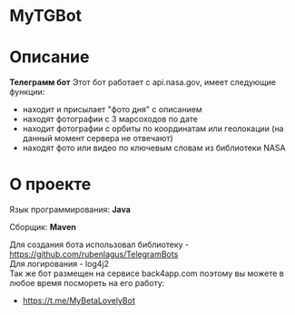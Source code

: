 # MyTGBot

# Описание
**Телеграмм бот**
Этот бот работает с api.nasa.gov, имеет следующие функции: 
- находит и присылает "фото дня" с описанием
- находят фотографии с 3 марсоходов по дате
- находит фотографии с орбиты по координатам или геолокации (на данный момент сервера не отвечают) 
- находят фото или видео по ключевым словам из библиотеки NASA

# О проекте
Язык программирования: **Java**

Сборщик: **Maven**

Для создания бота использовал библиотеку - https://github.com/rubenlagus/TelegramBots        
Для логирования - log4j2       
Так же бот размещен на сервисе back4app.com поэтому вы можете в любое время посмореть на его работу:
- https://t.me/MyBetaLovelyBot
